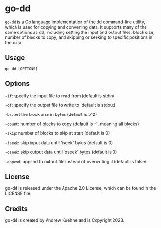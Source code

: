 # go-dd
`go-dd` is a Go language implementation of the dd command-line utility, which is used for copying and converting data. It supports many of the same options as dd, including setting the input and output files, block size, number of blocks to copy, and skipping or seeking to specific positions in the data.

## Usage
`go-dd [OPTIONS]`

## Options
`-if`: specify the input file to read from (default is stdin)

`-of`: specify the output file to write to (default is stdout)

`-bs`: set the block size in bytes (default is 512)

`-count`: number of blocks to copy (default is -1, meaning all blocks)

`-skip`: number of blocks to skip at start (default is 0)

`-iseek`: skip input data until 'iseek' bytes (default is 0)

`-oseek`: skip output data until 'oseek' bytes (default is 0)

`-append`: append to output file instead of overwriting it (default is false)

## License
go-dd is released under the Apache 2.0 License, which can be found in the LICENSE file.

## Credits
go-dd is created by Andrew Kuehne and is Copyright 2023.